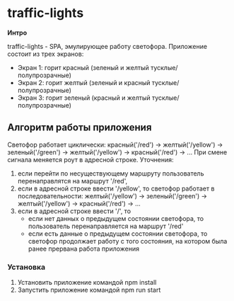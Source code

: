 # traffic-lights

**Интро**

traffic-lights - SPA, эмулирующее работу светофора.
Приложение состоит из трех экранов:
- Экран 1: горит красный (зеленый и желтый тусклые/полупрозрачные)
- Экран 2: горит желтый (зеленый и красный тусклые/полупрозрачные)
- Экран 3: горит зеленый (красный и желтый тусклые/полупрозрачные)

## Алгоритм работы приложения
Светофор работает циклически: красный('/red') -> желтый('/yellow') -> зеленый('/green') -> желтый('/yellow') -> красный('/red') -> ...
При смене сигнала меняется роут в адресной строке.
Уточнения:
1. если перейти по несуществующему маршруту пользователь перенаправлятся на маршрут '/red',
2. если в адресной строке ввести '/yellow', то светофор работает в последовательности: желтый('/yellow') -> зеленый('/green') -> желтый('/yellow') -> красный('/red') -> ...
3. если в адресной строке ввести '/', то
   - если нет данных о предыдущем состоянии светофора, то пользователь перенаправляется на маршрут '/red'
   - если есть данные о предыдущем состоянии светофора, то светофор продолжает работу с того состояния, на котором была ранее прервана работа приложения

### Установка
1. Установить приложение командой npm install
2. Запустить приложение командой npm run start
